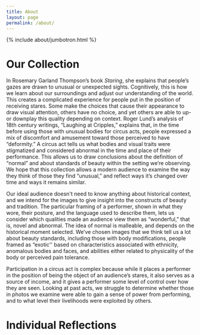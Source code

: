```yaml
---
title: About
layout: page
permalink: /about/
---
```


{% include about/jumbotron.html %}
<!--Delete the bracketed "include" below when creating your own About Page, or fill out the "about-page-feature-card.html" to highlight or link to a specific feature of your collection" -->

# Our Collection

In Rosemary Garland Thompson’s book <i>Staring</i>, she explains that people’s gazes are drawn to unusual or unexpected sights. Cognitively, this is how we learn about our surroundings and adjust our understanding of the world. This creates a complicated experience for people put in the position of receiving stares. Some make the choices that cause their appearance to draw visual attention, others have no choice, and yet others are able to up- or downplay this quality depending on context. Roger Lund’s analysis of 18th century writings, “Laughing at Cripples,” explains that, in the time before using those with unusual bodies for circus acts, people expressed a mix of discomfort and amusement toward those perceived to have “deformity.” A circus act tells us what bodies and visual traits were stigmatized and considered abnormal in the time and place of their performance. This allows us to draw conclusions about the definition of “normal” and about standards of beauty within the setting we’re observing. We hope that this collection allows a modern audience to examine the way they think of those they find “unusual,” and reflect ways it’s changed over time and ways it remains similar.

Our ideal audience doesn't need to know anything about historical context, and we intend for the images to give insight into the constructs of beauty and tradition. The particular framing of a performer, shown in what they wore, their posture, and the language used to describe them, lets us consider which qualities made an audience view them as “wonderful,” that is, novel and abnormal.  The idea of normal is malleable, and depends on the historical moment selected. We’ve chosen images that we think tell us a lot about beauty standards, including those with body modifications, people framed as “exotic'' based on characteristics associated with ethnicity, anomalous bodies and faces, and abilities either related to physicality of the body or perceived pain tolerance. 

Participation in a circus act is complex because while it places a performer in the position of being the object of an audience’s stares, it also serves as a source of income, and it gives a performer some level of control over how they are seen. Looking at past acts, we struggle to determine whether those in photos we examine were able to gain a sense of power from performing, and to what level their livelihoods were exploited by others.

# Individual Reflections
